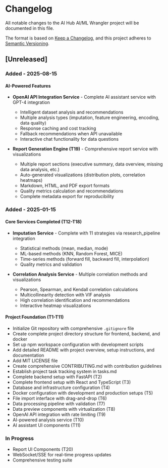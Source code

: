 # Changelog

All notable changes to the AI Hub AI/ML Wrangler project will be documented in this file.

The format is based on [Keep a Changelog](https://keepachangelog.com/en/1.0.0/),
and this project adheres to [Semantic Versioning](https://semver.org/spec/v2.0.0.html).

## [Unreleased]

### Added - 2025-08-15

#### AI-Powered Features
- **OpenAI API Integration Service** - Complete AI assistant service with GPT-4 integration
  - Intelligent dataset analysis and recommendations
  - Multiple analysis types (imputation, feature engineering, encoding, data quality)
  - Response caching and cost tracking
  - Fallback recommendations when API unavailable
  - Interactive chat functionality for data questions
  
- **Report Generation Engine (T19)** - Comprehensive report service with visualizations
  - Multiple report sections (executive summary, data overview, missing data analysis, etc.)
  - Auto-generated visualizations (distribution plots, correlation heatmaps)
  - Markdown, HTML, and PDF export formats
  - Quality metrics calculation and recommendations
  - Complete metadata export for reproducibility

### Added - 2025-01-15

#### Core Services Completed (T12-T18)
- **Imputation Service** - Complete with 11 strategies via research_pipeline integration
  - Statistical methods (mean, median, mode)
  - ML-based methods (KNN, Random Forest, MICE)
  - Time-series methods (forward fill, backward fill, interpolation)
  - Quality metrics and validation
  
- **Correlation Analysis Service** - Multiple correlation methods and visualizations
  - Pearson, Spearman, and Kendall correlation calculations
  - Multicollinearity detection with VIF analysis
  - High correlation identification and recommendations
  - Interactive heatmap visualizations

#### Project Foundation (T1-T11)
- Initialize Git repository with comprehensive `.gitignore` file
- Create complete project directory structure for frontend, backend, and docker
- Set up npm workspace configuration with development scripts
- Add detailed README with project overview, setup instructions, and documentation
- Add MIT LICENSE file
- Create comprehensive CONTRIBUTING.md with contribution guidelines
- Establish project task tracking system in tasks.md
- Complete backend setup with FastAPI (T2)
- Complete frontend setup with React and TypeScript (T3)
- Database and infrastructure configuration (T4)
- Docker configuration with development and production setups (T5)
- File import interface with drag-and-drop (T6)
- Data processing pipeline with validation (T7)
- Data preview components with virtualization (T8)
- OpenAI API integration with rate limiting (T9)
- AI-powered analysis service (T10)
- AI assistant UI components (T11)

### In Progress
- Report UI Components (T20)
- WebSocket/SSE for real-time progress updates
- Comprehensive testing suite